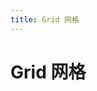 ```yaml
---
title: Grid 网格
---
```


# Grid 网格

<ClientOnly>
<grid-demo-1></grid-demo-1>
</ClientOnly>
<ClientOnly>
<grid-demo-2></grid-demo-2>
</ClientOnly>
<ClientOnly>
<grid-demo-3></grid-demo-3>
</ClientOnly>